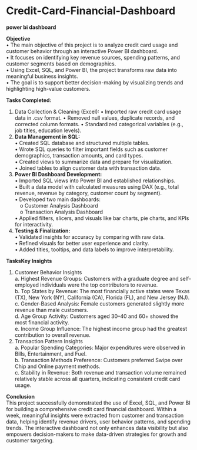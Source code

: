 # Credit-Card-Financial-Dashboard

**power bi dashboard**

**Objective**  
•	The main objective of this project is to analyze credit card usage and customer behavior through an interactive Power BI dashboard.  
•	It focuses on identifying key revenue sources, spending patterns, and customer segments based on demographics.  
•	Using Excel, SQL, and Power BI, the project transforms raw data into meaningful business insights.  
•	The goal is to support better decision-making by visualizing trends and highlighting high-value customers.  

**Tasks Completed:** 
1.	Data Collection & Cleaning (Excel):
    •	Imported raw credit card usage data in .csv format.
    •	Removed null values, duplicate records, and corrected column formats.
    •	Standardized categorical variables (e.g., job titles, education levels).
2.	**Data Management in SQL:**  
    •	Created SQL database and structured multiple tables.  
    •	Wrote SQL queries to filter important fields such as customer demographics, transaction amounts, and card types.  
    •	Created views to summarize data and prepare for visualization.  
    •	Joined tables to align customer data with transaction data.  
3.	**Power BI Dashboard Development:**  
    •	Imported SQL views into Power BI and established relationships.  
    •	Built a data model with calculated measures using DAX (e.g., total revenue, revenue by category, customer count by segment).  
    •	Developed two main dashboards:  
     &emsp;o Customer Analysis Dashboard  
     &emsp;o Transaction Analysis Dashboard  
    •	Applied filters, slicers, and visuals like bar charts, pie charts, and KPIs for interactivity.  
4.	**Testing & Finalization:**  
    •	Validated insights for accuracy by comparing with raw data.  
    •	Refined visuals for better user experience and clarity.  
    •	Added titles, tooltips, and data labels to improve interpretability.  
  	
**TasksKey Insights**  
1.	Customer Behavior Insights  
    a.	Highest Revenue Groups: Customers with a graduate degree and self-employed individuals were the top contributors to revenue.  
    b.	Top States by Revenue: The most financially active states were Texas (TX), New York (NY), California (CA), Florida (FL), and New Jersey (NJ).    
    c.	Gender-Based Analysis: Female customers generated slightly more revenue than male customers.  
    d.	Age Group Activity: Customers aged 30–40 and 60+ showed the most financial activity.  
    e.	Income Group Influence: The highest income group had the greatest contribution to overall revenue.  
2.	Transaction Pattern Insights  
    a.	Popular Spending Categories: Major expenditures were observed in Bills, Entertainment, and Fuel.  
    b.	Transaction Methods Preference: Customers preferred Swipe over Chip and Online payment methods.  
    c.	Stability in Revenue: Both revenue and transaction volume remained relatively stable across all quarters, indicating consistent credit card usage.
  	
**Conclusion**  
This project successfully demonstrated the use of Excel, SQL, and Power BI for building a comprehensive credit card financial dashboard. Within a week, meaningful insights were extracted from customer and transaction data, helping identify revenue drivers, user behavior patterns, and spending trends. The interactive dashboard not only enhances data visibility but also empowers decision-makers to make data-driven strategies for growth and customer targeting.

